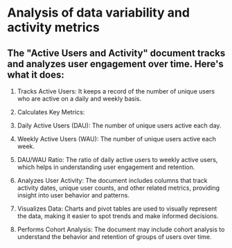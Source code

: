 # Analysis of data variability and activity metrics

## The "Active Users and Activity" document tracks and analyzes user engagement over time. Here's what it does:

1. Tracks Active Users: It keeps a record of the number of unique users who are active on a daily and weekly basis.

2. Calculates Key Metrics:

3. Daily Active Users (DAU): The number of unique users active each day.

4. Weekly Active Users (WAU): The number of unique users active each week.

5. DAU/WAU Ratio: The ratio of daily active users to weekly active users, which helps in understanding user engagement and retention.

6. Analyzes User Activity: The document includes columns that track activity dates, unique user counts, and other related metrics, providing insight into user behavior and patterns.

7. Visualizes Data: Charts and pivot tables are used to visually represent the data, making it easier to spot trends and make informed decisions.

8. Performs Cohort Analysis: The document may include cohort analysis to understand the behavior and retention of groups of users over time.
